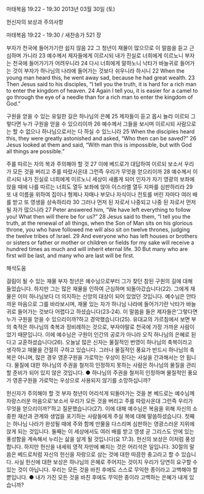 마태복음 19:22 - 19:30 
2013년 03월 30일 (토)

헌신자의 보상과 주의사항



마태복음 19:22 - 19:30 / 새찬송가 521 장


부자가 천국에 들어가기란 쉽지 않음
22 그 청년이 재물이 많으므로 이 말씀을 듣고 근심하며 가니라 23 예수께서 제자들에게 이르시되 내가 진실로 너희에게 이르노니 부자는 천국에 들어가기가 어려우니라 24 다시 너희에게 말하노니 낙타가 바늘귀로 들어가는 것이 부자가 하나님의 나라에 들어가는 것보다 쉬우니라 하시니
22 When the young man heard this, he went away sad, because he had great wealth. 23 Then Jesus said to his disciples, “I tell you the truth, it is hard for a rich man to enter the kingdom of heaven. 24 Again I tell you, it is easier for a camel to go through the eye of a needle than for a rich man to enter the kingdom of God.”

구원을 얻을 수 있는 유일한 길은 하나님의 은혜
25 제자들이 듣고 몹시 놀라 이르되 그렇다면 누가 구원을 얻을 수 있으리이까 26 예수께서 그들을 보시며 이르시되 사람으로는 할 수 없으나 하나님으로서는 다 하실 수 있느니라
25 When the disciples heard this, they were greatly astonished and asked, “Who then can be saved?” 26 Jesus looked at them and said, “With man this is impossible, but with God all things are possible.”

주를 따르는 자의 복과 주의해야 할 것
27 이에 베드로가 대답하여 이르되 보소서 우리가 모든 것을 버리고 주를 따랐사온대 그런즉 우리가 무엇을 얻으리이까 28 예수께서 이르시되 내가 진실로 너희에게 이르노니 세상이 새롭게 되어 인자가 자기 영광의 보좌에 앉을 때에 나를 따르는 너희도 열두 보좌에 앉아 이스라엘 열두 지파를 심판하리라 29 또 내 이름을 위하여 집이나 형제나 자매나 부모나 자식이나 전토를 버린 자마다 여러 배를 받고 또 영생을 상속하리라 30 그러나 먼저 된 자로서 나중되고 나중 된 자로서 먼저 될 자가 많으니라
27 Peter answered him, “We have left everything to follow you! What then will there be for us?” 28 Jesus said to them, “I tell you the truth, at the renewal of all things, when the Son of Man sits on his glorious throne, you who have followed me will also sit on twelve thrones, judging the twelve tribes of Israel. 29 And everyone who has left houses or brothers or sisters or father or mother or children or fields for my sake will receive a hundred times as much and will inherit eternal life. 30 But many who are first will be last, and many who are last will be first.

해석도움





걸림이 될 수 있는 재물 
부자 청년은 예수님으로부터 그가 찾던 참된 구원의 길에 대해 들었습니다. 하지만 그는 많은 재물을 인하여 근심하며 되돌아갔습니다(22). 그에게 재물은 이미 하나님보다 더 의지하는 신앙의 대상이 되어 있었던 것입니다. 예수님은 안타까운 마음으로 그를 바라보시며, 재물 있는 자가 하나님 나라에 들어가기란 낙타가 바늘귀로 들어가는 것보다 어렵다고 하셨습니다(23-24). 이 말씀을 들은 제자들은‘그렇다면 누가 구원을 얻을 수 있으리이까?하고 경악했습니다(25). 유대교의 가르침에서 보면 부의 축적은 하나님의 축복과 정비례하는 것으로, 부자야말로 천국에 가장 가까운 사람이었기 때문입니다. 이에 예수님은 구원이 인간의 공로가 아니라 오직 하나님의 은혜로 된다고 교훈하셨습니다(26). 오늘날 많은 신자는 물질적인 번영이 하나님의 축복이라고 생각하고 재물을 간절히 구하고 있습니다. 그러나 물질적인 풍요가 반드시 하나님의 축복은 아니며, 많은 경우 영혼구원을 가로막는 우상이 된다는 사실을 간과해서는 안 됩니다. 물질에 대한 하나님의 주권을 철저히 인정하지 못하는 사람은 하나님의 물질을 관리할 준비가 되어 있지 않은 것입니다.
● 하나님의 주권을 철저히 인정하며 물질적인 풍요가 영혼구원을 가로막는 우상으로 사용되지 않기를 소망하십니까?

헌신자가 주의해야 할 것 
부자 청년이 어리석게 되돌아가는 것을 본 베드로는 예수님께 자랑스러운 마음으로‘보소서 우리가 모든 것을 버리고 주를 따랐사온대 그런즉 우리가 무엇을 얻으리이까?’하고 질문했습니다(27). 이에 대해 예수님은 복음을 위해 자신의 소중한 재산과 관계와 생업을 포기하는 사람들에게 주실 복에 대해 말씀하셨습니다. 첫째는 하나님 나라가 완성될 때에 주와 함께 만물을 다스리며 심판하는 영광스러운 지위에 앉게 되는 것입니다. 둘째는 이 세상에서도 여러 배를 받고 영생 곧 그리스도 안에 있는 풍성함을 계속해서 누리는 삶을 살게 될 것입니다(요 17:3). 헌신의 보상은 이처럼 풍성합니다. 하지만 헌신을 내세워 영적 자만에 빠지는 것은 어리석은 일입니다. 30절의 말씀은 베드로처럼 자신의 헌신을 자랑으로 삼는 것에 대한 따끔한 충고라고 할 수 있습니다. 사실 헌신에 대한 보상은 하나님의 은혜로 주어지는 것이지 우리가 당연히 요구할 수 있는 것이 아닙니다. 우리는 모든 것을 바친 후에도 스스로 무익한 종이라고 고백해야 할 뿐입니다.
● 내가 가진 모든 것을 바친 후에도 무익한 종이라 고백하는 은혜가 내게 있습니까?